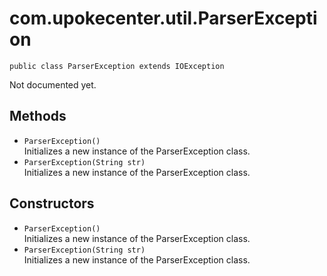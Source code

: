 # com.upokecenter.util.ParserException

    public class ParserException extends IOException

Not documented yet.

## Methods

* `ParserException()`<br>
 Initializes a new instance of the ParserException class.
* `ParserException(String str)`<br>
 Initializes a new instance of the ParserException class.

## Constructors

* `ParserException()`<br>
 Initializes a new instance of the ParserException class.
* `ParserException(String str)`<br>
 Initializes a new instance of the ParserException class.
